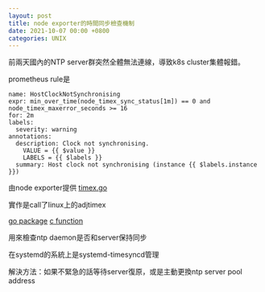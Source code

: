 ```yaml
---
layout: post
title: node exporter的時間同步檢查機制
date: 2021-10-07 00:00 +0800
categories: UNIX
---
```


前兩天國內的NTP server群突然全體無法連線，導致k8s cluster集體報錯。

prometheus rule是

<!-- {% raw %} -->
```
name: HostClockNotSynchronising
expr: min_over_time(node_timex_sync_status[1m]) == 0 and node_timex_maxerror_seconds >= 16
for: 2m
labels:
  severity: warning
annotations:
  description: Clock not synchronising.
    VALUE = {{ $value }}
    LABELS = {{ $labels }}
  summary: Host clock not synchronising (instance {{ $labels.instance }})
```
<!-- {% endraw %} -->

由node exporter提供 [timex.go](https://github.com/prometheus/node_exporter/blob/master/collector/timex.go)

實作是call了linux上的adjtimex

[go package](https://pkg.go.dev/golang.org/x/sys/unix#Adjtimex)
[c function](https://man7.org/linux/man-pages/man2/adjtimex.2.html)

用來檢查ntp daemon是否和server保持同步

在systemd的系統上是systemd-timesyncd管理

解決方法：如果不緊急的話等待server復原，或是主動更換ntp server pool address
